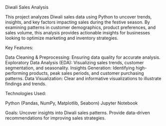 Diwali Sales Analysis

This project analyzes Diwali sales data using Python to uncover trends, insights, and key factors impacting sales during the festive season. By examining patterns in customer demographics, product preferences, and sales volume, this analysis provides actionable insights for businesses looking to optimize marketing and inventory strategies.

Key Features:

Data Cleaning & Preprocessing: Ensuring data quality for accurate analysis.
Exploratory Data Analysis (EDA): Visualizing sales trends, customer segmentation, and seasonality.
Insights Generation: Identifying high-performing products, peak sales periods, and customer purchasing patterns.
Data Visualization: Clear and informative visualizations to illustrate findings and trends.

Technologies Used:

Python (Pandas, NumPy, Matplotlib, Seaborn)
Jupyter Notebook

Goals:
Uncover insights into Diwali sales patterns.
Provide data-driven recommendations for improving sales strategies.
